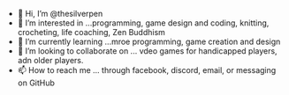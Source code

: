 - 👋 Hi, I’m @thesilverpen
- 👀 I’m interested in ...programming, game design and coding, knitting, crocheting, life coaching, Zen Buddhism
- 🌱 I’m currently learning ...mroe programming, game creation and design
- 💞️ I’m looking to collaborate on ... vdeo games for handicapped players, adn older players.
- 📫 How to reach me ... through facebook, discord, email, or messaging on GitHub

<!---
thesilverpen/thesilverpen is a ✨ special ✨ repository because its `README.md` (this file) appears on your GitHub profile.
You can click the Preview link to take a look at your changes.
--->

